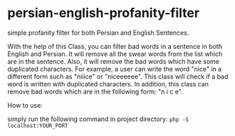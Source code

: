 # persian-english-profanity-filter
simple profanity filter for both Persian and English Sentences.

With the help of this Class, you can filter bad words in a sentence in both English and Persian.
It will remove all the swear words from the list which are in the sentence. Also, it will remove the bad words which have some duplicated characters. For example, a user can write the word "nice" in a different form such as "niiice" or "niceeeeee". This class will check if a bad word is written with duplicated characters. In addition, this class can remove bad words which are in the following form: "n i c e".

How to use:

simply run the following command in project directory:
`php -S localhost:YOUR_PORT`
